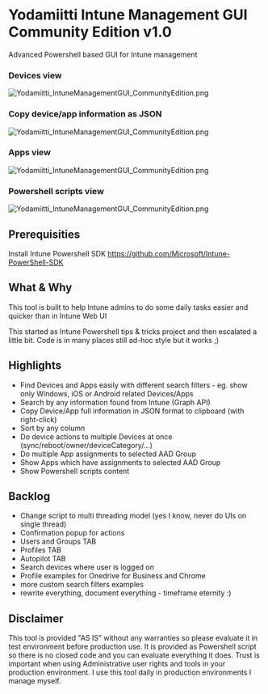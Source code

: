 # Yodamiitti Intune Management GUI Community Edition v1.0
Advanced Powershell based GUI for Intune management

### Devices view
![Yodamiitti_IntuneManagementGUI_CommunityEdition.png](https://www.petripaavola.fi/Yodamiitti_IntuneManagementGUI_CommunityEdition_Devices_.png)

### Copy device/app information as JSON
![Yodamiitti_IntuneManagementGUI_CommunityEdition.png](https://www.petripaavola.fi/Yodamiitti_IntuneManagementGUI_CommunityEdition_rightclick_copy_json.png)

### Apps view
![Yodamiitti_IntuneManagementGUI_CommunityEdition.png](https://www.petripaavola.fi/Yodamiitti_IntuneManagementGUI_CommunityEdition_Apps_.png)

### Powershell scripts view
![Yodamiitti_IntuneManagementGUI_CommunityEdition.png](https://www.petripaavola.fi/Yodamiitti_IntuneManagementGUI_CommunityEdition_Powershell_.png)

## Prerequisities
Install Intune Powershell
SDK https://github.com/Microsoft/Intune-PowerShell-SDK

## What & Why
This tool is built to help Intune admins to do some daily tasks easier and quicker than in Intune Web UI

This started as Intune Powershell tips & tricks project and then escalated a little bit. Code is in many places still ad-hoc style but it works ;)

## Highlights
* Find Devices and Apps easily with different search filters - eg. show only Windows, iOS or Android related Devices/Apps
* Search by any information found from Intune (Graph API)
* Copy Device/App full information in JSON format to clipboard (with right-click)
* Sort by any column
* Do device actions to multiple Devices at once (sync/reboot/owner/deviceCategory/...)
* Do multiple App assignments to selected AAD Group
* Show Apps which have assignments to selected AAD Group
* Show Powershell scripts content
## Backlog
* Change script to multi threading model (yes I know, never do UIs on single thread)
* Confirmation popup for actions
* Users and Groups TAB
* Profiles TAB
* Autopilot TAB
* Search devices where user is logged on
* Profile examples for Onedrive for Business and Chrome
* more custom search filters examples
* rewrite everything, document everything - timeframe eternity :)

## Disclaimer
This tool is provided "AS IS" without any warranties so please evaluate it in test environment before production use. It is provided as Powershell script so there is no closed code and you can evaluate everything it does. Trust is important when using Administrative user rights and tools in your production environment. I use this tool daily in production environments I manage myself.
